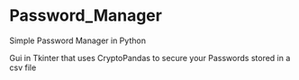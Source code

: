 # Password_Manager
Simple Password Manager in Python

Gui in Tkinter that uses CryptoPandas to secure your Passwords stored in a csv file

